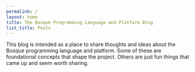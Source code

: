 ```yaml
---
permalink: /
layout: home
title: The Bosque Programming Language and Platform Blog
list_title: Posts
---
```


This blog is intended as a place to share thoughts and ideas about the Bosque programming language and platform. Some of these are foundational concepts that shape the  project. Others are just fun things that came up and seem worth sharing.
